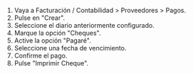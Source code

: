 1.  Vaya a Facturación / Contabilidad \> Proveedores \> Pagos.
2.  Pulse en "Crear".
3.  Seleccione el diario anteriormente configurado.
4.  Marque la opción "Cheques".
5.  Active la opción "Pagaré".
6.  Seleccione una fecha de vencimiento.
7.  Confirme el pago.
8.  Pulse "Imprimir Cheque".

